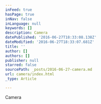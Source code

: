 ```yaml
---
inFeed: true
hasPage: true
inNav: false
inLanguage: null
keywords: []
description: Camera
datePublished: '2016-06-27T18:33:08.138Z'
dateModified: '2016-06-27T18:33:07.681Z'
title: ''
author: []
authors: []
publisher: null
starred: false
sourcePath: _posts/2016-06-27-camera.md
url: camera/index.html
_type: Article

---
```

Camera